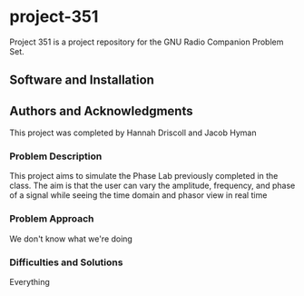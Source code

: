 # project-351
Project 351 is a project repository for the GNU Radio Companion Problem Set. 

## Software and Installation

## Authors and Acknowledgments
This project was completed by Hannah Driscoll and Jacob Hyman

### Problem Description
This project aims to simulate the Phase Lab previously completed in the class. The aim is that the user can vary the amplitude, frequency, and phase of a signal while seeing the time domain and phasor view in real time

### Problem Approach
We don't know what we're doing

### Difficulties and Solutions
Everything

